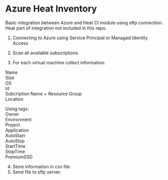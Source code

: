 # Azure Heat Inventory

Basic integration between Azure and Heat CI module using sftp connection.  
Heat part of integration not included in this repo.

1. Connecting to Azure using Service Principal or Managed Identity Access  

2. Scan all available subscriptions  

3. For each virtual machine collect information:  
  
  Name  
  Size  
  OS  
  Id  
  Subcription Name + Resource Group  
  Location  
    
  Using tags:  
  Owner  
  Environment  
  Project  
  Application  
  AutoStart  
  AutoStop  
  StartTime  
  StopTime  
  PremiumSSD  
  
4. Store information in csv file
5. Send file to sftp server.
